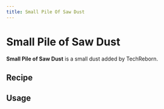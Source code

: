 ```yaml
---
title: Small Pile Of Saw Dust
---
```


<ItemImage file="small_pile_of_saw_dust" alt="Small Pile Of Saw Dust" size="200" />

# Small Pile of Saw Dust

**Small Pile of Saw Dust** is a small dust added by TechReborn.

## Recipe

<CraftingTable recipe="input air air air input air techreborn:saw_dust air input air air air output techreborn:small_pile_of_saw_dust,4"/>

## Usage

<CraftingTable recipe="input techreborn:small_pile_of_saw_dust techreborn:small_pile_of_saw_dust air input techreborn:small_pile_of_saw_dust techreborn:small_pile_of_saw_dust air input air air air output techreborn:saw_dust"/>
